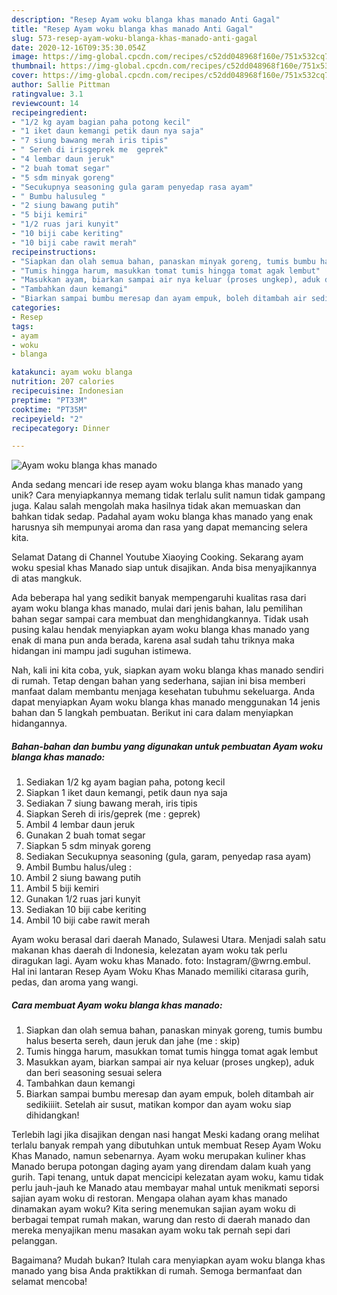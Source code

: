 ```yaml
---
description: "Resep Ayam woku blanga khas manado Anti Gagal"
title: "Resep Ayam woku blanga khas manado Anti Gagal"
slug: 573-resep-ayam-woku-blanga-khas-manado-anti-gagal
date: 2020-12-16T09:35:30.054Z
image: https://img-global.cpcdn.com/recipes/c52dd048968f160e/751x532cq70/ayam-woku-blanga-khas-manado-foto-resep-utama.jpg
thumbnail: https://img-global.cpcdn.com/recipes/c52dd048968f160e/751x532cq70/ayam-woku-blanga-khas-manado-foto-resep-utama.jpg
cover: https://img-global.cpcdn.com/recipes/c52dd048968f160e/751x532cq70/ayam-woku-blanga-khas-manado-foto-resep-utama.jpg
author: Sallie Pittman
ratingvalue: 3.1
reviewcount: 14
recipeingredient:
- "1/2 kg ayam bagian paha potong kecil"
- "1 iket daun kemangi petik daun nya saja"
- "7 siung bawang merah iris tipis"
- " Sereh di irisgeprek me  geprek"
- "4 lembar daun jeruk"
- "2 buah tomat segar"
- "5 sdm minyak goreng"
- "Secukupnya seasoning gula garam penyedap rasa ayam"
- " Bumbu halusuleg "
- "2 siung bawang putih"
- "5 biji kemiri"
- "1/2 ruas jari kunyit"
- "10 biji cabe keriting"
- "10 biji cabe rawit merah"
recipeinstructions:
- "Siapkan dan olah semua bahan, panaskan minyak goreng, tumis bumbu halus beserta sereh, daun jeruk dan jahe (me : skip)"
- "Tumis hingga harum, masukkan tomat tumis hingga tomat agak lembut"
- "Masukkan ayam, biarkan sampai air nya keluar (proses ungkep), aduk dan beri seasoning sesuai selera"
- "Tambahkan daun kemangi"
- "Biarkan sampai bumbu meresap dan ayam empuk, boleh ditambah air sedikiiiit. Setelah air susut, matikan kompor dan ayam woku siap dihidangkan!"
categories:
- Resep
tags:
- ayam
- woku
- blanga

katakunci: ayam woku blanga 
nutrition: 207 calories
recipecuisine: Indonesian
preptime: "PT33M"
cooktime: "PT35M"
recipeyield: "2"
recipecategory: Dinner

---
```



![Ayam woku blanga khas manado](https://img-global.cpcdn.com/recipes/c52dd048968f160e/751x532cq70/ayam-woku-blanga-khas-manado-foto-resep-utama.jpg)

Anda sedang mencari ide resep ayam woku blanga khas manado yang unik? Cara menyiapkannya memang tidak terlalu sulit namun tidak gampang juga. Kalau salah mengolah maka hasilnya tidak akan memuaskan dan bahkan tidak sedap. Padahal ayam woku blanga khas manado yang enak harusnya sih mempunyai aroma dan rasa yang dapat memancing selera kita.

Selamat Datang di Channel Youtube Xiaoying Cooking. Sekarang ayam woku spesial khas Manado siap untuk disajikan. Anda bisa menyajikannya di atas mangkuk.

Ada beberapa hal yang sedikit banyak mempengaruhi kualitas rasa dari ayam woku blanga khas manado, mulai dari jenis bahan, lalu pemilihan bahan segar sampai cara membuat dan menghidangkannya. Tidak usah pusing kalau hendak menyiapkan ayam woku blanga khas manado yang enak di mana pun anda berada, karena asal sudah tahu triknya maka hidangan ini mampu jadi suguhan istimewa.


Nah, kali ini kita coba, yuk, siapkan ayam woku blanga khas manado sendiri di rumah. Tetap dengan bahan yang sederhana, sajian ini bisa memberi manfaat dalam membantu menjaga kesehatan tubuhmu sekeluarga. Anda dapat menyiapkan Ayam woku blanga khas manado menggunakan 14 jenis bahan dan 5 langkah pembuatan. Berikut ini cara dalam menyiapkan hidangannya.

<!--inarticleads1-->

##### Bahan-bahan dan bumbu yang digunakan untuk pembuatan Ayam woku blanga khas manado:

1. Sediakan 1/2 kg ayam bagian paha, potong kecil
1. Siapkan 1 iket daun kemangi, petik daun nya saja
1. Sediakan 7 siung bawang merah, iris tipis
1. Siapkan  Sereh di iris/geprek (me : geprek)
1. Ambil 4 lembar daun jeruk
1. Gunakan 2 buah tomat segar
1. Siapkan 5 sdm minyak goreng
1. Sediakan Secukupnya seasoning (gula, garam, penyedap rasa ayam)
1. Ambil  Bumbu halus/uleg :
1. Ambil 2 siung bawang putih
1. Ambil 5 biji kemiri
1. Gunakan 1/2 ruas jari kunyit
1. Sediakan 10 biji cabe keriting
1. Ambil 10 biji cabe rawit merah


Ayam woku berasal dari daerah Manado, Sulawesi Utara. Menjadi salah satu makanan khas daerah di Indonesia, kelezatan ayam woku tak perlu diragukan lagi. Ayam woku khas Manado. foto: Instagram/@wrng.embul. Hal ini lantaran Resep Ayam Woku Khas Manado memiliki citarasa gurih, pedas, dan aroma yang wangi. 

<!--inarticleads2-->

##### Cara membuat Ayam woku blanga khas manado:

1. Siapkan dan olah semua bahan, panaskan minyak goreng, tumis bumbu halus beserta sereh, daun jeruk dan jahe (me : skip)
1. Tumis hingga harum, masukkan tomat tumis hingga tomat agak lembut
1. Masukkan ayam, biarkan sampai air nya keluar (proses ungkep), aduk dan beri seasoning sesuai selera
1. Tambahkan daun kemangi
1. Biarkan sampai bumbu meresap dan ayam empuk, boleh ditambah air sedikiiiit. Setelah air susut, matikan kompor dan ayam woku siap dihidangkan!


Terlebih lagi jika disajikan dengan nasi hangat Meski kadang orang melihat terlalu banyak rempah yang dibutuhkan untuk membuat Resep Ayam Woku Khas Manado, namun sebenarnya. Ayam woku merupakan kuliner khas Manado berupa potongan daging ayam yang direndam dalam kuah yang gurih. Tapi tenang, untuk dapat mencicipi kelezatan ayam woku, kamu tidak perlu jauh-jauh ke Manado atau membayar mahal untuk menikmati seporsi sajian ayam woku di restoran. Mengapa olahan ayam khas manado dinamakan ayam woku? Kita sering menemukan sajian ayam woku di berbagai tempat rumah makan, warung dan resto di daerah manado dan mereka menyajikan menu masakan ayam woku tak pernah sepi dari pelanggan. 

Bagaimana? Mudah bukan? Itulah cara menyiapkan ayam woku blanga khas manado yang bisa Anda praktikkan di rumah. Semoga bermanfaat dan selamat mencoba!
